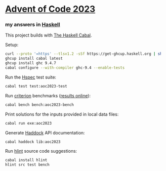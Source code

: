 # [Advent of Code 2023](https://adventofcode.com/2023)
### my answers in [Haskell](https://www.haskell.org/)

This project builds with [The Haskell Cabal](https://www.haskell.org/cabal/).

Setup:

```sh
curl --proto '=https' --tlsv1.2 -sSf https://get-ghcup.haskell.org | sh
ghcup install cabal latest
ghcup install ghc 9.4.7
cabal configure --with-compiler ghc-9.4 --enable-tests
```

Run the [Hspec](https://hspec.github.io/) test suite:

```sh
cabal test test:aoc2023-test
```

Run [criterion](http://www.serpentine.com/criterion/) benchmarks ([results online](https://ephemient.github.io/aoc2023/aoc2023-bench.html)):

```sh
cabal bench bench:aoc2023-bench
```

Print solutions for the inputs provided in local data files:

```sh
cabal run exe:aoc2023
```

Generate [Haddock](https://www.haskell.org/haddock/) API documentation:

```sh
cabal haddock lib:aoc2023
```

Run [hlint](https://github.com/ndmitchell/hlint) source code suggestions:

```sh
cabal install hlint
hlint src test bench
```
